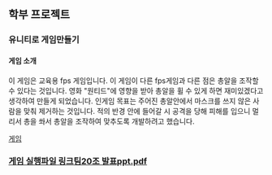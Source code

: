 ## 학부 프로젝트
### 유니티로 게임만들기
#### 게임 소개
이 게임은 교육용 fps 게임입니다. 이 게임이 다른 fps게임과 다른 점은 총알을 조작할 수 있다는 것입니다.
영화 "원티드"에 영향을 받아 총알을 휠 수 있게 하면 재미있겠다고 생각하여 만들게 되었습니다.
인게임 목표는 주어진 총알안에서 마스크를 쓰지 않은 사람을 맞춰 제거하는 것입니다.
적의 반경 안에 들어갈 시 공격을 당해 피해를 입으니 멀리서 총을 쏴서 총알을 조작하여 맞추도록 개발하려고 했습니다.

[게임](https://github.com/Jaeun-Choi98/fps-game/files/8657175/20.ppt.pdf)
### [게임 실행파일 링크](https://drive.google.com/file/d/17nwtAPAwwXPQcT4v0hR1Hmw1EcnPIYSQ/view?usp=sharing)[팀20조 발표ppt.pdf](https://github.com/Jaeun-Choi98/fps-game/files/8657174/20.ppt.pdf)
